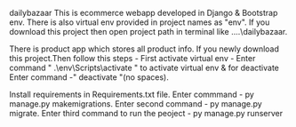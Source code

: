 dailybazaar
This is ecommerce webapp developed in Django & Bootstrap env. There is also virtual env provided in project names as "env". If you download this project then open project path in terminal like ....\dailybazaar.

There is product app which stores all product info. If you newly download this project.Then follow this steps - First activate virtual env - Enter command " .\env\Scripts\activate " to activate virtual env & for deactivate Enter command -" deactivate "(no spaces).

Install requirements in Requirements.txt file.
Enter commmand - py manage.py makemigrations.
Enter second command - py manage.py migrate.
Enter third command to run the peoject - py manage.py runserver
